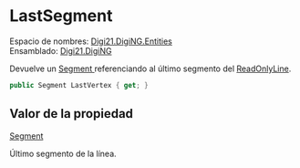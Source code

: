 # LastSegment

Espacio de nombres: [Digi21.DigiNG.Entities](../../)  
Ensamblado: [Digi21.DigiNG](../../../)

Devuelve un [Segment ](../../../digi21.math/segment.md)referenciando al último segmento del [ReadOnlyLine](../).

```csharp
public Segment LastVertex { get; }
```

## Valor de la propiedad

[Segment](../../../digi21.math/segment.md)

Último segmento de la línea.



